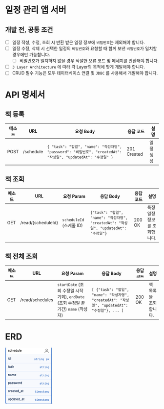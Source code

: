 # 일정 관리 앱 서버 

## 개발 전, 공통 조건
- [ ] 일정 작성, 수정, 조회 시 반환 받은 일정 정보에 `비밀번호`는 제외해야 합니다.
- [ ] 일정 수정, 삭제 시 선택한 일정의 `비밀번호`와 요청할 때 함께 보낸 `비밀번호`가 일치할 경우에만 가능합니다.
    - [ ] 비밀번호가 일치하지 않을 경우 적절한 오류 코드 및 메세지를 반환해야 합니다.
- [ ] `3 Layer Architecture` 에 따라 각 Layer의 목적에 맞게 개발해야 합니다.
- [ ] CRUD 필수 기능은 모두 데이터베이스 연결 및 `JDBC` 를 사용해서 개발해야 합니다.

# API 명세서

## 책 등록

| 메소드 | URL       | 요청 Body                                                                                        | 응답 코드       | 설명    |
|--------|-----------|------------------------------------------------------------------------------------------------|-------------|-------|
| POST   | /schedule | `{ "task": "할일", "name": "작성자명", "password": "비밀번호", "createdAt": "작성일", "updatedAt": "수정일" }` | 201 Created | 일정 생성 |

## 책 조회

| 메소드 | URL                | 요청 Param              | 응답 Body                                                                                              | 응답 코드 | 설명               |
|--------|--------------------|-----------------------|------------------------------------------------------------------------------------------------------|-----------|------------------|
| GET    | /read/{scheduleId} | `scheduleId` (스케줄 ID) | `{"task": "할일", "name": "작성자명", "createdAt": "작성일", "updatedAt": "수정일"}` | 200 OK    | 특정 일정 정보를 조회합니다. |

## 책 전체 조회

| 메소드 | URL             | 요청 Param                                                         | 응답 Body                                                                           | 응답 코드 | 설명                   |
|--------|-----------------|------------------------------------------------------------------|-----------------------------------------------------------------------------------|-----------|------------------------|
| GET    | /read/schedules | `startDate` (조회 수정일 시작 기회), `endDate` (조회 수정일 끝 기간) `name` (작성자) | `[ {"task": "할일", "name": "작성자명", "createdAt": "작성일", "updatedAt": "수정일"}, ... ]` | 200 OK    | 책 목록을 조회합니다.    |


# ERD

![img.png](img.png)

